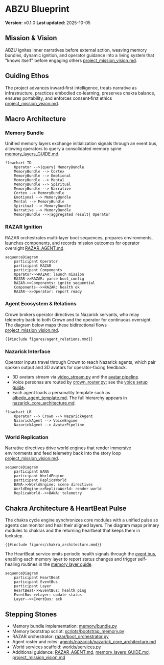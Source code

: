 # ABZU Blueprint

**Version:** v0.1.0
**Last updated:** 2025-10-05

## Mission & Vision
ABZU ignites inner narratives before external action, weaving memory bundles, dynamic ignition, and operator guidance into a living system that "knows itself" before engaging others [project_mission_vision.md](project_mission_vision.md).

## Guiding Ethos
The project advances inward‑first intelligence, treats narrative as infrastructure, practices embodied co‑learning, preserves chakra balance, ensures portability, and enforces consent‑first ethics [project_mission_vision.md](project_mission_vision.md).

## Macro Architecture

### Memory Bundle
Unified memory layers exchange initialization signals through an event bus, allowing operators to query a consolidated memory spine [memory_layers_GUIDE.md](memory_layers_GUIDE.md).
```mermaid
flowchart TD
    Operator -->|query| MemoryBundle
    MemoryBundle --> Cortex
    MemoryBundle --> Emotional
    MemoryBundle --> Mental
    MemoryBundle --> Spiritual
    MemoryBundle --> Narrative
    Cortex --> MemoryBundle
    Emotional --> MemoryBundle
    Mental --> MemoryBundle
    Spiritual --> MemoryBundle
    Narrative --> MemoryBundle
    MemoryBundle -->|aggregated result| Operator
```

### RAZAR Ignition
RAZAR orchestrates multi-layer boot sequences, prepares environments, launches components, and records mission outcomes for operator oversight [RAZAR_AGENT.md](RAZAR_AGENT.md).
```mermaid
sequenceDiagram
    participant Operator
    participant RAZAR
    participant Components
    Operator->>RAZAR: launch mission
    RAZAR->>RAZAR: parse boot_config
    RAZAR->>Components: ignite sequential
    Components-->>RAZAR: health ok
    RAZAR-->>Operator: report ready
```

### Agent Ecosystem & Relations
Crown brokers operator directives to Nazarick servants, who relay telemetry back to both Crown and the operator for continuous oversight. The diagram below maps these bidirectional flows [project_mission_vision.md](project_mission_vision.md).
```mermaid
{{#include figures/agent_relations.mmd}}
```

### Nazarick Interface
Operator inputs travel through Crown to reach Nazarick agents, which pair spoken output and 3D avatars for operator-facing feedback.
- 3D avatars stream via [video_stream.py](../video_stream.py) and the [avatar pipeline](avatar_pipeline.md).
- Voice personas are routed by [crown_router.py](../crown_router.py); see the [voice setup guide](voice_setup.md).
- Each agent loads a personality template such as [albedo_agent_template.md](../agents/nazarick/albedo_agent_template.md). The full hierarchy appears in [nazarick_core_architecture.md](../agents/nazarick/nazarick_core_architecture.md).

```mermaid
flowchart LR
    Operator --> Crown --> NazarickAgent
    NazarickAgent --> VoiceEngine
    NazarickAgent --> AvatarPipeline
```

### World Replication
Narrative directives drive world engines that render immersive environments and feed telemetry back into the story loop [project_mission_vision.md](project_mission_vision.md).
```mermaid
sequenceDiagram
    participant BANA
    participant WorldEngine
    participant ReplicaWorld
    BANA->>WorldEngine: scene directives
    WorldEngine->>ReplicaWorld: render world
    ReplicaWorld-->>BANA: telemetry
```

## Chakra Architecture & HeartBeat Pulse
The chakra cycle engine synchronizes core modules with a unified pulse so agents can monitor and heal their aligned layers. The diagram maps primary modules to chakras and the returning heartbeat that keeps them in lockstep.

```mermaid
{{#include figures/chakra_architecture.mmd}}
```

The HeartBeat service emits periodic health signals through the [event bus](../agents/event_bus.py), enabling each memory layer to report status changes and trigger self-healing routines in the [memory layer guide](memory_layers_GUIDE.md).

```mermaid
sequenceDiagram
    participant HeartBeat
    participant EventBus
    participant Layer
    HeartBeat->>EventBus: health ping
    EventBus->>Layer: update status
    Layer-->>EventBus: ack
```

## Stepping Stones
- Memory bundle implementation: [memory/bundle.py](../memory/bundle.py)
- Memory bootstrap script: [scripts/bootstrap_memory.py](../scripts/bootstrap_memory.py)
- RAZAR orchestrator: [razar/boot_orchestrator.py](../razar/boot_orchestrator.py)
- Agent roster and roles: [agents/nazarick/nazarick_core_architecture.md](../agents/nazarick/nazarick_core_architecture.md)
- World services scaffold: [worlds/services.py](../worlds/services.py)
- Additional guidance: [RAZAR_AGENT.md](RAZAR_AGENT.md), [memory_layers_GUIDE.md](memory_layers_GUIDE.md), [project_mission_vision.md](project_mission_vision.md)

